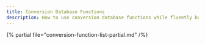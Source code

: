 ```yaml
---
title: Conversion Database Functions
description: How to use conversion database functions while fluently building query expressions.
---
```


{% partial file="conversion-function-list-partial.md" /%}